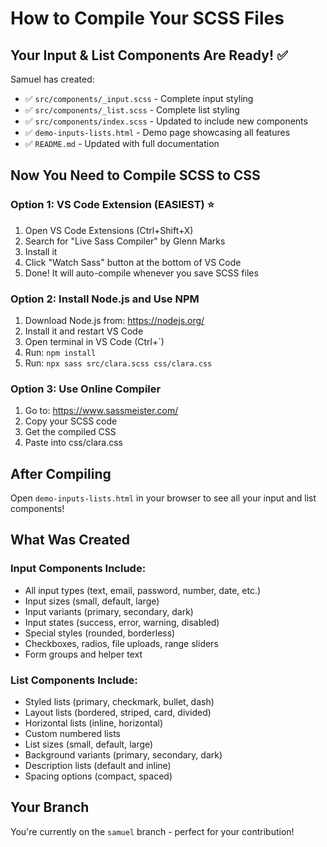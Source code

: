 # How to Compile Your SCSS Files

## Your Input & List Components Are Ready! ✅

Samuel has created:
- ✅ `src/components/_input.scss` - Complete input styling
- ✅ `src/components/_list.scss` - Complete list styling  
- ✅ `src/components/index.scss` - Updated to include new components
- ✅ `demo-inputs-lists.html` - Demo page showcasing all features
- ✅ `README.md` - Updated with full documentation

## Now You Need to Compile SCSS to CSS

### Option 1: VS Code Extension (EASIEST) ⭐
1. Open VS Code Extensions (Ctrl+Shift+X)
2. Search for "Live Sass Compiler" by Glenn Marks
3. Install it
4. Click "Watch Sass" button at the bottom of VS Code
5. Done! It will auto-compile whenever you save SCSS files

### Option 2: Install Node.js and Use NPM
1. Download Node.js from: https://nodejs.org/
2. Install it and restart VS Code
3. Open terminal in VS Code (Ctrl+`)
4. Run: `npm install`
5. Run: `npx sass src/clara.scss css/clara.css`

### Option 3: Use Online Compiler
1. Go to: https://www.sassmeister.com/
2. Copy your SCSS code
3. Get the compiled CSS
4. Paste into css/clara.css

## After Compiling

Open `demo-inputs-lists.html` in your browser to see all your input and list components!

## What Was Created

### Input Components Include:
- All input types (text, email, password, number, date, etc.)
- Input sizes (small, default, large)
- Input variants (primary, secondary, dark)
- Input states (success, error, warning, disabled)
- Special styles (rounded, borderless)
- Checkboxes, radios, file uploads, range sliders
- Form groups and helper text

### List Components Include:
- Styled lists (primary, checkmark, bullet, dash)
- Layout lists (bordered, striped, card, divided)
- Horizontal lists (inline, horizontal)
- Custom numbered lists
- List sizes (small, default, large)
- Background variants (primary, secondary, dark)
- Description lists (default and inline)
- Spacing options (compact, spaced)

## Your Branch
You're currently on the `samuel` branch - perfect for your contribution!
